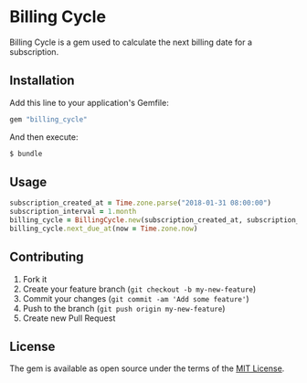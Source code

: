 # Billing Cycle

Billing Cycle is a gem used to calculate the next billing date for a subscription.

## Installation

Add this line to your application's Gemfile:

```ruby
gem "billing_cycle"
```

And then execute:

```bash
$ bundle
```

## Usage

```ruby
subscription_created_at = Time.zone.parse("2018-01-31 08:00:00")
subscription_interval = 1.month
billing_cycle = BillingCycle.new(subscription_created_at, subscription_interval)
billing_cycle.next_due_at(now = Time.zone.now)
```

## Contributing

1. Fork it
2. Create your feature branch (`git checkout -b my-new-feature`)
3. Commit your changes (`git commit -am 'Add some feature'`)
4. Push to the branch (`git push origin my-new-feature`)
5. Create new Pull Request

## License
The gem is available as open source under the terms of the [MIT License](http://opensource.org/licenses/MIT).
